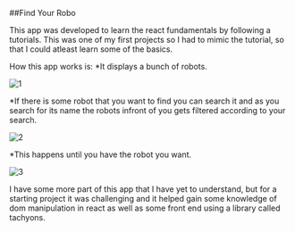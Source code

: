 ##Find Your Robo

This app was developed to learn the react fundamentals by following a tutorials.
This was one of my first projects so I had to mimic the tutorial, so that I could atleast learn some of the basics.

How this app works is:
*It displays a bunch of robots.

![1](https://user-images.githubusercontent.com/84635960/182227951-90047833-0270-49e8-9a20-b187889c790f.png)


*If there is some robot that you want to find you can search it and as you search for its name the robots infront of you gets filtered according to your search.

![2](https://user-images.githubusercontent.com/84635960/182228008-f856b847-4d97-449f-894d-34e521d507aa.png)

*This happens until you have the robot you want.

![3](https://user-images.githubusercontent.com/84635960/182228094-1c657711-9df6-49c2-a612-5efc2e8fdd57.png)


I have some more part of this app that I have yet to understand, but for a starting project it was challenging and it helped gain some knowledge of dom manipulation in react as well as some front end using a library called tachyons.

